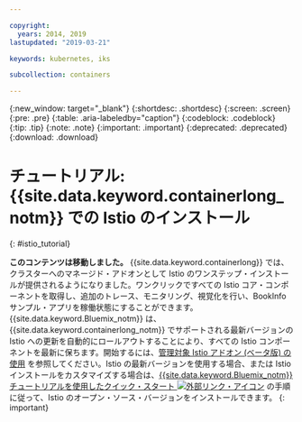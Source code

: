 ```yaml
---

copyright:
  years: 2014, 2019
lastupdated: "2019-03-21"

keywords: kubernetes, iks

subcollection: containers

---
```


{:new_window: target="_blank"}
{:shortdesc: .shortdesc}
{:screen: .screen}
{:pre: .pre}
{:table: .aria-labeledby="caption"}
{:codeblock: .codeblock}
{:tip: .tip}
{:note: .note}
{:important: .important}
{:deprecated: .deprecated}
{:download: .download}


# チュートリアル: {{site.data.keyword.containerlong_notm}} での Istio のインストール
{: #istio_tutorial}

**このコンテンツは移動しました。** {{site.data.keyword.containerlong}} では、クラスターへのマネージド・アドオンとして Istio のワンステップ・インストールが提供されるようになりました。ワンクリックですべての Istio コア・コンポーネントを取得し、追加のトレース、モニタリング、視覚化を行い、BookInfo サンプル・アプリを稼働状態にすることができます。{{site.data.keyword.Bluemix_notm}} は、{{site.data.keyword.containerlong_notm}} でサポートされる最新バージョンの Istio への更新を自動的にロールアウトすることにより、すべての Istio コンポーネントを最新に保ちます。開始するには、[管理対象 Istio アドオン (ベータ版) の使用](/docs/containers?topic=containers-istio) を参照してください。Istio の最新バージョンを使用する場合、または Istio インストールをカスタマイズする場合は、[{{site.data.keyword.Bluemix_notm}} チュートリアルを使用したクイック・スタート ![外部リンク・アイコン](../icons/launch-glyph.svg "外部リンク・アイコン")](https://istio.io/docs/setup/kubernetes/quick-start-ibm/) の手順に従って、Istio のオープン・ソース・バージョンをインストールできます。
{: important}
